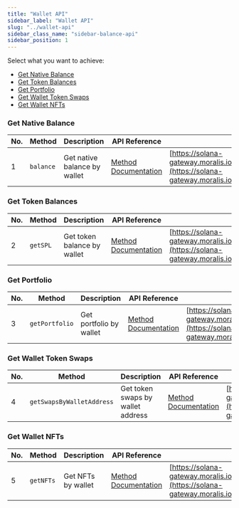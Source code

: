 ```yaml
---
title: "Wallet API"
sidebar_label: "Wallet API"
slug: "../wallet-api"
sidebar_class_name: "sidebar-balance-api"
sidebar_position: 1
---
```



Select what you want to achieve:


- <a href="#get-native-balance">Get Native Balance</a>
- <a href="#get-token-balances">Get Token Balances</a>
- <a href="#get-portfolio">Get Portfolio</a>
- <a href="#get-wallet-token-swaps">Get Wallet Token Swaps</a>
- <a href="#get-wallet-nfts">Get Wallet NFTs</a>


### Get Native Balance

| No. | Method    | Description                  | API Reference                                                       | URL                                                                                                                                        |
| --- | --------- | ---------------------------- | ------------------------------------------------------------------- | ------------------------------------------------------------------------------------------------------------------------------------------ |
| 1   | `balance` | Get native balance by wallet | [Method Documentation](/web3-data-api/solana/reference/sol-balance) | [https://solana-gateway.moralis.io/account/:network/:address/balance](https://solana-gateway.moralis.io/account/:network/:address/balance) |

### Get Token Balances

| No. | Method   | Description                 | API Reference                                                   | URL                                                                                                                                      |
| --- | -------- | --------------------------- | --------------------------------------------------------------- | ---------------------------------------------------------------------------------------------------------------------------------------- |
| 2   | `getSPL` | Get token balance by wallet | [Method Documentation](/web3-data-api/solana/reference/get-spl) | [https://solana-gateway.moralis.io/account/:network/:address/tokens](https://solana-gateway.moralis.io/account/:network/:address/tokens) |

### Get Portfolio

| No. | Method         | Description             | API Reference                                                             | URL                                                                                                                                            |
| --- | -------------- | ----------------------- | ------------------------------------------------------------------------- | ---------------------------------------------------------------------------------------------------------------------------------------------- |
| 3   | `getPortfolio` | Get portfolio by wallet | [Method Documentation](/web3-data-api/solana/reference/get-sol-portfolio) | [https://solana-gateway.moralis.io/account/:network/:address/portfolio](https://solana-gateway.moralis.io/account/:network/:address/portfolio) |

### Get Wallet Token Swaps

| No. | Method                    | Description                       | API Reference                                                                       | URL                                                                                                                                                |
| --- | ------------------------- | --------------------------------- | ----------------------------------------------------------------------------------- | -------------------------------------------------------------------------------------------------------------------------------------------------- |
| 4   | `getSwapsByWalletAddress` | Get token swaps by wallet address | [Method Documentation](/web3-data-api/solana/reference/get-swaps-by-wallet-address) | [https://solana-gateway.moralis.io/account/:network/:walletAddress/swaps](https://solana-gateway.moralis.io/account/:network/:walletAddress/swaps) |

### Get Wallet NFTs

| No. | Method    | Description        | API Reference                                                        | URL                                                                                                                                |
| --- | --------- | ------------------ | -------------------------------------------------------------------- | ---------------------------------------------------------------------------------------------------------------------------------- |
| 5   | `getNFTs` | Get NFTs by wallet | [Method Documentation](/web3-data-api/solana/reference/get-sol-nfts) | [https://solana-gateway.moralis.io/account/:network/:address/nft](https://solana-gateway.moralis.io/account/:network/:address/nft) |
